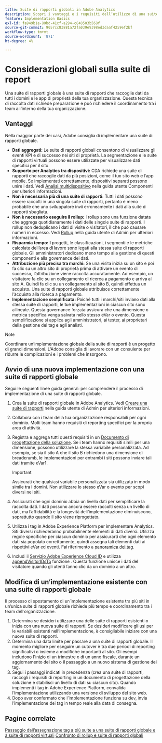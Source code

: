 ```yaml
---
title: Suite di rapporti globali in Adobe Analytics
description: Scopri i vantaggi e i requisiti dell’utilizzo di una suite di rapporti globale.
feature: Implementation Basics
exl-id: fa949b1e-80bd-41cf-a294-c840503b568f
source-git-commit: 9057cc83881a72fa039e9398ed3daaf4259ef2bf
workflow-type: tm+mt
source-wordcount: '871'
ht-degree: 4%

---
```


# Considerazioni globali sulla suite di report

Una suite di rapporti globale è una suite di rapporti che raccoglie dati da tutti i domini e le app di proprietà della tua organizzazione. Questa tecnica di raccolta dati richiede preparazione e può richiedere il coordinamento tra i team all’interno della tua organizzazione.

## Vantaggi

Nella maggior parte dei casi, Adobe consiglia di implementare una suite di rapporti globale.

* **Dati aggregati:** Le suite di rapporti globali consentono di visualizzare gli eventi KPI e di successo nei siti di proprietà. La segmentazione e le suite di rapporti virtuali possono essere utilizzate per visualizzare dati specifici per il sito.
* **Supporto per Analytics tra dispositivi:** CDA richiede una suite di rapporti che raccoglie dati da più posizioni, come il tuo sito web e l’app mobile. Se implementati correttamente, dispositivi separati possono unire i dati. Vedi [Analisi multidispositivo](../../components/cda/overview.md) nella guida utente Componenti per ulteriori informazioni.
* **Non è necessaria più di una suite di rapporti:** Tutti i dati possono essere raccolti in una singola suite di rapporti, pertanto è meno probabile che uno sviluppatore invii erroneamente i dati alla suite di rapporti sbagliata.
* **Non è necessario eseguire il rollup:** I rollup sono una funzione datata che aggrega quotidianamente i dati delle singole suite di rapporti. I rollup non deduplicano i dati di visite o visitatori, il che può causare numeri in eccesso. Vedi [Rollup](../../admin/admin/c-manage-report-suites/rollup-report-suite.md) nella guida utente di Admin per ulteriori informazioni.
* **Risparmia tempo:** I progetti, le classificazioni, i segmenti e le metriche calcolate dell’area di lavoro sono legati alla stessa suite di rapporti globale. Gli amministratori dedicano meno tempo alla gestione di questi componenti e alla governance dei dati.
* **Attribuzione più precisa tra marchi:** Se una visita inizia su un sito e poi fa clic su un altro sito di proprietà prima di attivare un evento di successo, l’attribuzione viene raccolta accuratamente. Ad esempio, un visitatore fa clic su un collegamento di ricerca a pagamento e arriva al sito A. Quindi fa clic su un collegamento al sito B, quindi effettua un acquisto. Una suite di rapporti globale attribuisce correttamente l’acquisto alla ricerca a pagamento.
* **Implementazione semplificata:** Poiché tutti i marchi/siti inviano dati alla stessa suite di rapporti, le tue implementazioni in ciascun sito sono allineate. Questa governance forzata assicura che una dimensione o metrica specifica venga salvata nello stesso eVar o evento. Questa semplificazione si applica agli amministratori, ai tester, ai proprietari della gestione dei tag e agli analisti.

>[!NOTE]
>
>Coordinare un’implementazione globale della suite di rapporti è un progetto di grandi dimensioni. L&#39;Adobe consiglia di lavorare con un consulente per ridurre le complicazioni e i problemi che insorgono.

## Avvio di una nuova implementazione con una suite di rapporti globale

Segui le seguenti linee guida generali per comprendere il processo di implementazione di una suite di rapporti globale.

1. Crea la suite di rapporti globale in Adobe Analytics. Vedi [Creare una suite di rapporti](/help/admin/admin/c-manage-report-suites/c-new-report-suite/t-create-a-report-suite.md) nella guida utente di Admin per ulteriori informazioni.
1. Collabora con i team della tua organizzazione responsabili per ogni dominio. Molti team hanno requisiti di reporting specifici per la propria area di attività.
1. Registra e aggrega tutti questi requisiti in un [Documento di progettazione della soluzione](solution-design.md). Se i team hanno requisiti simili per una dimensione, possono utilizzare la stessa variabile personalizzata. Ad esempio, se sia il sito A che il sito B richiedono una dimensione di breadcrumb, le implementazioni per entrambi i siti possono inviare tali dati tramite eVar1.

   >[!IMPORTANT]
   >
   >Assicurati che qualsiasi variabile personalizzata sia utilizzata in modo simile tra i domini. Non utilizzare lo stesso eVar o evento per scopi diversi nei siti.
1. Assicurati che ogni dominio abbia un livello dati per semplificare la raccolta dati. I dati possono ancora essere raccolti senza un livello di dati, ma l’affidabilità e la longevità dell’implementazione diminuiscono, soprattutto quando il sito viene riprogettato.
1. Utilizza i tag in Adobe Experience Platform per implementare Analytics. Siti diversi richiederanno probabilmente elementi di dati diversi. Utilizza regole specifiche per ciascun dominio per assicurarti che ogni elemento dati sia popolato correttamente, quindi assegna tali elementi dati ai rispettivi eVar ed eventi. Fai riferimento a [panoramica dei tag](https://experienceleague.adobe.com/docs/experience-platform/tags/home.html?lang=it).
1. Includi il [Servizio Adobe Experience Cloud ID](https://experienceleague.adobe.com/docs/id-service/using/home.html?lang=it) e utilizza [appendVisitorIDsTo](https://experienceleague.adobe.com/docs/id-service/using/id-service-api/methods/appendvisitorid.html?lang=it) funzione . Questa funzione unisce i dati del visitatore quando gli utenti fanno clic da un dominio a un altro.

## Modifica di un’implementazione esistente con una suite di rapporti globale

Il processo di spostamento di un’implementazione esistente tra più siti in un’unica suite di rapporti globale richiede più tempo e coordinamento tra i team dell’organizzazione.

1. Determina se desideri utilizzare una delle suite di rapporti esistenti o inizia con una nuova suite di rapporti. Se desideri modificare gli usi per le variabili esistenti nell’implementazione, è consigliabile iniziare con una nuova suite di rapporti.
2. Determina una data limite per passare a una suite di rapporti globale. Il momento migliore per eseguire un cutover è tra due periodi di reporting significativi o insieme a modifiche importanti al sito. Gli esempi includono l&#39;inizio di un trimestre o di un anno fiscale, durante un aggiornamento del sito o il passaggio a un nuovo sistema di gestione dei tag.
3. Segui i passaggi indicati in precedenza (crea una suite di rapporti, raccogli i requisiti di reporting in un documento di progettazione della soluzione e stabilisci un livello di dati su ciascun sito). Quando implementi i tag in Adobe Experience Platform, convalida l’implementazione utilizzando una versione di sviluppo del sito web.
4. Dopo aver confermato che l’implementazione funziona su dev, invia l’implementazione dei tag in tempo reale alla data di consegna.

## Pagine correlate

[Passaggio dall’assegnazione tag a più suite a una suite di rapporti globale e a suite di rapporti virtuali](../../components/vrs/vrs-considerations.md)
[Confronto di rollup e suite di rapporti globali](../../admin/admin/c-manage-report-suites/rollup-report-suite.md)
